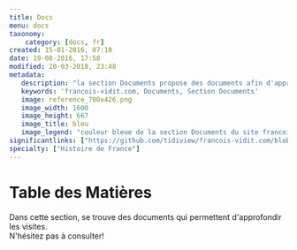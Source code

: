 ```yaml
---
title: Docs
menu: docs
taxonomy:
    category: [docs, fr]
created: 15-01-2016, 07:10
date: 19-08-2016, 17:58
modified: 20-03-2018, 23:48
metadata:
   description: "la section Documents propose des documents afin d'approfondir certains aspects d'œuvres présentés durant les visites de monuments historiques importants de France."
   keywords: 'francois-vidit.com, Documents, Section Documents'
   image: reference_700x426.png
   image_width: 1600
   image_height: 667
   image_title: bleu
   image_legend: "couleur bleue de la section Documents du site francois-vidit.com"
significantlinks: ["https://github.com/tidiview/francois-vidit.com/blob/develop/user/sites/docs/pages/01.home/chapter.fr.md"]
specialty: ["Histoire de France"]
---
```


# Table des Ma<wbr>tières

Dans cette section, se trouve des documents qui permettent d'approfondir les visites.  
N'hésitez pas à consulter!